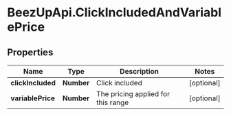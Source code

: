 # BeezUpApi.ClickIncludedAndVariablePrice

## Properties
Name | Type | Description | Notes
------------ | ------------- | ------------- | -------------
**clickIncluded** | **Number** | Click included | [optional] 
**variablePrice** | **Number** | The pricing applied for this range | [optional] 


